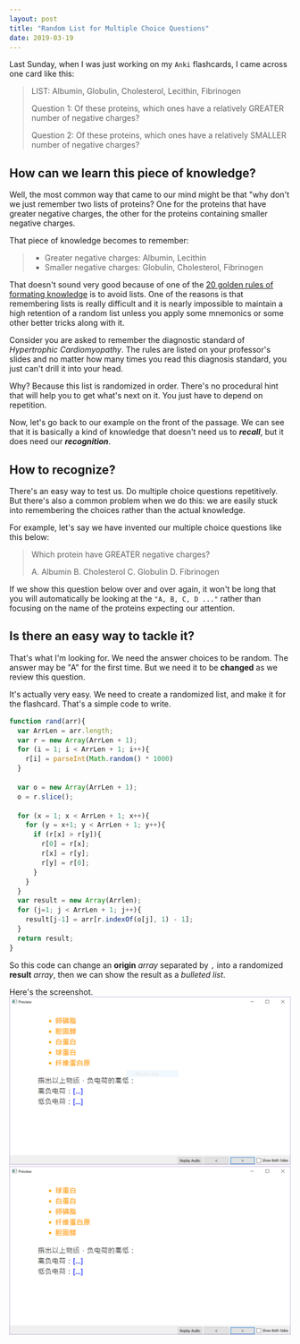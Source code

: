 ```yaml
---
layout: post
title: "Random List for Multiple Choice Questions"
date: 2019-03-19
---
```

Last Sunday, when I was just working on my `Anki` flashcards, I came across one card like this:

> LIST: Albumin, Globulin, Cholesterol, Lecithin, Fibrinogen
>
> Question 1: Of these proteins, which ones have a relatively GREATER number of negative charges?
>
> Question 2: Of these proteins, which ones have a relatively SMALLER number of negative charges?

## How can we learn this piece of knowledge?

Well, the most common way that came to our mind might be that "why don't we just remember two lists of proteins? One for the proteins that have greater negative charges, the other for the proteins containing smaller negative charges.

That piece of knowledge becomes to remember:
> - Greater negative charges: Albumin, Lecithin
> - Smaller negative charges: Globulin, Cholesterol, Fibrinogen

That doesn't sound very good because of one of the [20 golden rules of formating knowledge](https://www.supermemo.com/en/articles/20rules) is to avoid lists. One of the reasons is that remembering lists is really difficult and it is nearly impossible to maintain a high retention of a random list unless you apply some mnemonics or some other better tricks along with it.

Consider you are asked to remember the diagnostic standard of *Hypertrophic Cardiomyopathy*. The rules are listed on your professor's slides and no matter how many times you read this diagnosis standard, you just can't drill it into your head.

Why? Because this list is randomized in order. There's no procedural hint that will help you to get what's next on it. You just have to depend on repetition.

Now, let's go back to our example on the front of the passage. We can see that it is basically a kind of knowledge that doesn't need us to ***recall***, but it does need our ***recognition***.

## How to recognize?
There's an easy way to test us. Do multiple choice questions repetitively. But there's also a common problem when we do this: we are easily stuck into remembering the choices rather than the actual knowledge.

For example, let's say we have invented our multiple choice questions like this below:

> Which protein have GREATER negative charges?
>
> A. Albumin
> B. Cholesterol
> C. Globulin
> D. Fibrinogen

If we show this question below over and over again, it won't be long that you will automatically be looking at the `"A, B, C, D ..."` rather than focusing on the name of the proteins expecting our attention.

## Is there an easy way to tackle it?
That's what I'm looking for. We need the answer choices to be random. The answer may be "A" for the first time. But we need it to be **changed** as we review this question.

It's actually very easy. We need to create a randomized list, and make it for the flashcard. That's a simple code to write.

```javascript
function rand(arr){
  var ArrLen = arr.length;
  var r = new Array(ArrLen + 1);
  for (i = 1; i < ArrLen + 1; i++){
    r[i] = parseInt(Math.random() * 1000)
  }

  var o = new Array(ArrLen + 1);
  o = r.slice();

  for (x = 1; x < ArrLen + 1; x++){
    for (y = x+1; y < ArrLen + 1; y++){
      if (r[x] > r[y]){
        r[0] = r[x];
        r[x] = r[y];
        r[y] = r[0];
      }  
    }
  }
  var result = new Array(Arrlen);
  for (j=1; j < ArrLen + 1; j++){
    result[j-1] = arr[r.indexOf(o[j], 1) - 1];
  }
  return result;
}
```

So this code can change an **origin** *array* separated by `,` into a randomized **result** *array*, then we can show the result as a *bulleted list*.

Here's the screenshot.
![1](/assets/2019-3-22-1.PNG)
![2](/assets/2019-3-22-2.PNG)
